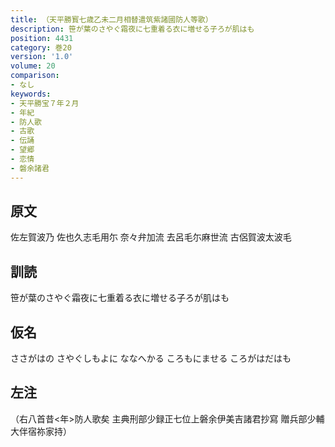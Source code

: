 ```yaml
---
title: （天平勝寳七歳乙未二月相替遣筑紫諸國防人等歌）
description: 笹が葉のさやぐ霜夜に七重着る衣に増せる子ろが肌はも
position: 4431
category: 巻20
version: '1.0'
volume: 20
comparison:
- なし
keywords:
- 天平勝宝７年２月
- 年紀
- 防人歌
- 古歌
- 伝誦
- 望郷
- 恋情
- 磐余諸君
---
```


## 原文

佐左賀波乃 佐也久志毛用尓 奈々弁加流 去呂毛尓麻世流 古侶賀波太波毛

## 訓読

笹が葉のさやぐ霜夜に七重着る衣に増せる子ろが肌はも

## 仮名

ささがはの さやぐしもよに ななへかる ころもにませる ころがはだはも

## 左注

（右八首昔<年>防人歌矣 主典刑部少録正七位上磐余伊美吉諸君抄寫 贈兵部少輔大伴宿祢家持）
